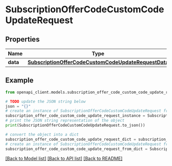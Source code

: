 # SubscriptionOfferCodeCustomCodeUpdateRequest


## Properties

Name | Type | Description | Notes
------------ | ------------- | ------------- | -------------
**data** | [**SubscriptionOfferCodeCustomCodeUpdateRequestData**](SubscriptionOfferCodeCustomCodeUpdateRequestData.md) |  | 

## Example

```python
from openapi_client.models.subscription_offer_code_custom_code_update_request import SubscriptionOfferCodeCustomCodeUpdateRequest

# TODO update the JSON string below
json = "{}"
# create an instance of SubscriptionOfferCodeCustomCodeUpdateRequest from a JSON string
subscription_offer_code_custom_code_update_request_instance = SubscriptionOfferCodeCustomCodeUpdateRequest.from_json(json)
# print the JSON string representation of the object
print(SubscriptionOfferCodeCustomCodeUpdateRequest.to_json())

# convert the object into a dict
subscription_offer_code_custom_code_update_request_dict = subscription_offer_code_custom_code_update_request_instance.to_dict()
# create an instance of SubscriptionOfferCodeCustomCodeUpdateRequest from a dict
subscription_offer_code_custom_code_update_request_from_dict = SubscriptionOfferCodeCustomCodeUpdateRequest.from_dict(subscription_offer_code_custom_code_update_request_dict)
```
[[Back to Model list]](../README.md#documentation-for-models) [[Back to API list]](../README.md#documentation-for-api-endpoints) [[Back to README]](../README.md)


